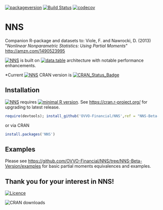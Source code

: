[![packageversion](https://img.shields.io/badge/NNS%20version-0.3.1-blue.svg?style=flat-square)](commits/NNS-Beta-Version)   [![Build Status](https://travis-ci.org/OVVO-Financial/NNS.svg?branch=NNS-Beta-Version)](https://travis-ci.org/OVVO-Financial/NNS) [![codecov](
https://img.shields.io/codecov/c/github/NNS/NNS-Beta-Version.svg?maxAge=0)](https://codecov.io/gh/NNS/NNS-Beta-Version) 

# NNS

Companion R-package and datasets to: 
Viole, F. and Nawrocki, D. (2013) "*Nonlinear Nonparametric Statistics: Using Partial Moments*" http://amzn.com/1490523995

[![NNS](https://img.shields.io/badge/NNS%3E%3D-0.3.0-6666ff.svg)](https://cran.r-project.org/package=NNS) is built on [![data.table](https://img.shields.io/badge/data.table%3E%3D-1.10.4-6666ff.svg)](https://cran.r-project.org/package=data.table) architecture with notable performance enhancements.

*Current [![NNS](https://img.shields.io/badge/NNS--6666ff.svg)](https://cran.r-project.org/package=NNS) CRAN version is  [![CRAN\_Status\_Badge](http://www.r-pkg.org/badges/version/NNS)](https://cran.r-project.org/package=NNS)

## Installation
[![NNS](https://img.shields.io/badge/NNS--6666ff.svg)](https://cran.r-project.org/package=NNS) requires [![minimal R version](https://img.shields.io/badge/R%3E%3D-3.3.0-6666ff.svg)](https://cran.r-project.org/).  See https://cran.r-project.org/ for upgrading to latest release.

```r
require(devtools); install_github('OVVO-Financial/NNS',ref = "NNS-Beta-Version")
```
or via CRAN
```r
install.packages('NNS')
```

## Examples
Please see https://github.com/OVVO-Financial/NNS/tree/NNS-Beta-Version/examples for basic partial moments equivalences and examples.




## Thank you for your interest in NNS!
[![Licence](https://img.shields.io/badge/licence-GPL--3-blue.svg)](https://www.gnu.org/licenses/gpl-3.0.en.html)

![CRAN downloads](http://cranlogs.r-pkg.org/badges/grand-total/NNS)

